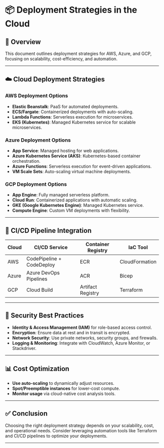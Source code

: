 # 📦 Deployment Strategies in the Cloud

## 🚀 Overview

This document outlines deployment strategies for AWS, Azure, and GCP, focusing on scalability, cost-efficiency, and automation.

---

## ☁️ Cloud Deployment Strategies

### **AWS Deployment Options**

- **Elastic Beanstalk**: PaaS for automated deployments.
- **ECS/Fargate**: Containerized deployments with auto-scaling.
- **Lambda Functions**: Serverless execution for microservices.
- **EKS (Kubernetes)**: Managed Kubernetes service for scalable microservices.

### **Azure Deployment Options**

- **App Service**: Managed hosting for web applications.
- **Azure Kubernetes Service (AKS)**: Kubernetes-based container orchestration.
- **Azure Functions**: Serverless execution for event-driven applications.
- **VM Scale Sets**: Auto-scaling virtual machine deployments.

### **GCP Deployment Options**

- **App Engine**: Fully managed serverless platform.
- **Cloud Run**: Containerized applications with automatic scaling.
- **GKE (Google Kubernetes Engine)**: Managed Kubernetes service.
- **Compute Engine**: Custom VM deployments with flexibility.

---

## 🔄 CI/CD Pipeline Integration

| Cloud  | CI/CD Service | Container Registry | IaC Tool |
|--------|--------------|------------------|----------|
| AWS    | CodePipeline + CodeDeploy | ECR | CloudFormation |
| Azure  | Azure DevOps Pipelines | ACR | Bicep  |
| GCP    | Cloud Build | Artifact Registry | Terraform |

---

## 🔐 Security Best Practices

- **Identity & Access Management (IAM)** for role-based access control.
- **Encryption**: Ensure data at rest and in transit is encrypted.
- **Network Security**: Use private networks, security groups, and firewalls.
- **Logging & Monitoring**: Integrate with CloudWatch, Azure Monitor, or Stackdriver.

---

## 📊 Cost Optimization

- **Use auto-scaling** to dynamically adjust resources.
- **Spot/Preemptible instances** for lower-cost compute.
- **Monitor usage** via cloud-native cost analysis tools.

---

## ✅ Conclusion

Choosing the right deployment strategy depends on your scalability, cost, and operational needs. Consider leveraging automation tools like Terraform and CI/CD pipelines to optimize your deployments.

---
